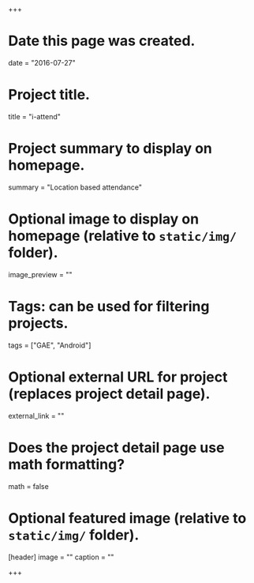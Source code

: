 +++
# Date this page was created.
date = "2016-07-27"

# Project title.
title = "i-attend"

# Project summary to display on homepage.
summary = "Location based attendance"

# Optional image to display on homepage (relative to `static/img/` folder).
image_preview = ""

# Tags: can be used for filtering projects.
tags = ["GAE", "Android"]

# Optional external URL for project (replaces project detail page).
external_link = ""

# Does the project detail page use math formatting?
math = false

# Optional featured image (relative to `static/img/` folder).
[header]
image = ""
caption = ""

+++
